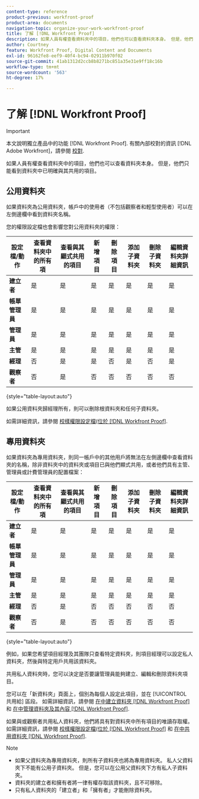 ```yaml
---
content-type: reference
product-previous: workfront-proof
product-area: documents
navigation-topic: organize-your-work-workfront-proof
title: 了解 [!DNL Workfront Proof]
description: 如果人員有權查看資料夾中的項目，他們也可以查看資料夾本身。 但是，他們只能看到資料夾中已明確與其共用的項目。
author: Courtney
feature: Workfront Proof, Digital Content and Documents
exl-id: 96162fe8-eef9-40f4-bc94-02911b970f02
source-git-commit: 41ab1312d2ccb8b8271bc851a35e31e9ff18c16b
workflow-type: tm+mt
source-wordcount: '563'
ht-degree: 17%

---
```


# 了解 [!DNL Workfront Proof]

>[!IMPORTANT]
>
>本文說明獨立產品中的功能 [!DNL Workfront Proof]. 有關內部校對的資訊 [!DNL Adobe Workfront]，請參閱 [校對](../../../review-and-approve-work/proofing/proofing.md).

如果人員有權查看資料夾中的項目，他們也可以查看資料夾本身。 但是，他們只能看到資料夾中已明確與其共用的項目。

## 公用資料夾

如果資料夾為公用資料夾，帳戶中的使用者（不包括觀察者和輕型使用者）可以在左側邊欄中看到資料夾名稱。

您的權限設定檔也會影響您對公用資料夾的權限：

| **設定檔/動作** | **查看資料夾中的所有項** | **查看與其顯式共用的項目** | **新增項目** | **刪除項目** | **添加子資料夾** | **刪除子資料夾** | **編輯資料夾詳細資訊** |
|---|---|---|---|---|---|---|---|
| **建立者** | 是 | 是 | 是 | 是 | 是 | 是 | 是 |
| **帳單管理員** | 是 | 是 | 是 | 是 | 是 | 是 | 是 |
| **管理員** | 是 | 是 | 是 | 是 | 是 | 是 | 是 |
| **主管** | 是 | 是 | 是 | 是 | 是 | 是 | 是 |
| **經理** | 否 | 是 | 是 | 否 | 是 | 否 | 是 |
| **觀察者** | 否 | 是 | 否 | 否 | 否 | 否 | 否 |

{style=&quot;table-layout:auto&quot;}

如果公用資料夾歸經理所有，則可以刪除根資料夾和任何子資料夾。

如需詳細資訊，請參閱 [校樣權限設定檔(位於 [!DNL Workfront Proof]](../../../workfront-proof/wp-acct-admin/account-settings/proof-perm-profiles-in-wp.md).

## 專用資料夾

如果資料夾為專用資料夾，則同一帳戶中的其他用戶將無法在左側邊欄中查看資料夾的名稱，除非資料夾中的資料夾或項目已與他們顯式共用，或者他們具有主管、管理員或計費管理員的配置檔案：

| **設定檔/動作** | **查看資料夾中的所有項** | **查看與其顯式共用的項目** | **新增項目** | **刪除項目** | **添加子資料夾** | **刪除子資料夾** | **編輯資料夾詳細資訊** |
|---|---|---|---|---|---|---|---|
| **建立者** | 是 | 是 | 是 | 是 | 是 | 是 | 是 |
| **帳單管理員** | 是 | 是 | 是 | 是 | 是 | 是 | 是 |
| **管理員** | 是 | 是 | 是 | 是 | 是 | 是 | 是 |
| **主管** | 是 | 是 | 是 | 是 | 是 | 是 | 是 |
| **經理** | 否 | 是 | 否 | 否 | 否 | 否 | 否 |
| **觀察者** | 否 | 是 | 否 | 否 | 否 | 否 | 否 |

{style=&quot;table-layout:auto&quot;}

例如，如果您希望項目經理及其團隊只查看特定資料夾，則項目經理可以設定私人資料夾，然後與特定用戶共用該資料夾。

共用私人資料夾時，您可以決定是否要讓管理員能夠建立、編輯和刪除資料夾項目。

您可以在「新資料夾」頁面上，個別為每個人設定此項目，並在 [!UICONTROL 共用給] 區段。 如需詳細資訊，請參閱 [在中建立資料夾 [!DNL Workfront Proof]](../../../workfront-proof/wp-work-proofsfiles/organize-your-work/create-folders.md) 和 [在中管理資料夾及其內容 [!DNL Workfront Proof]](../../../workfront-proof/wp-work-proofsfiles/organize-your-work/manage-folders-and-contents.md).

如果與或觀察者共用私人資料夾，他們將具有對資料夾中所有項目的唯讀存取權。 如需詳細資訊，請參閱 [校樣權限設定檔(位於 [!DNL Workfront Proof]](../../../workfront-proof/wp-acct-admin/account-settings/proof-perm-profiles-in-wp.md) 和 [在中共用資料夾 [!DNL Workfront Proof]](../../../workfront-proof/wp-work-proofsfiles/organize-your-work/share-folders.md).

>[!NOTE]
>
>* 如果父資料夾為專用資料夾，則所有子資料夾也將為專用資料夾。 私人父資料夾下不能有公用子資料夾。 但是，您可以在公用父資料夾下方有私人子資料夾。
>* 資料夾的建立者和擁有者將一律有權存取該資料夾，且不可移除。
>* 只有私人資料夾的「建立者」和「擁有者」才能刪除資料夾。


